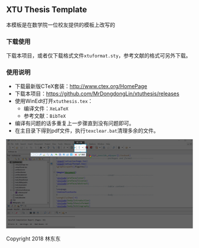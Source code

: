 ## XTU Thesis Template

本模板是在数学院一位校友提供的模板上改写的

### 下载使用

下载本项目，或者仅下载格式文件`xtuformat.sty`，参考文献的格式可另外下载。

### 使用说明

- 下载最新版CTeX套装：http://www.ctex.org/HomePage
- 下载本项目：https://github.com/MrDongdongLin/xtuthesis/releases
- 使用WinEdt打开`xtuthesis.tex`：
	- 编译文件：`XeLaTeX`
	- 参考文献：`BibTeX`
- 编译有问题的话多重复上一步骤直到没有问题即可。
- 在主目录下得到pdf文件，执行`texclear.bat`清理多余的文件。

![latexcompile](https://github.com/MrDongdongLin/src/blob/master/weixin/latex_compile.gif)

Copyright 2018 林东东